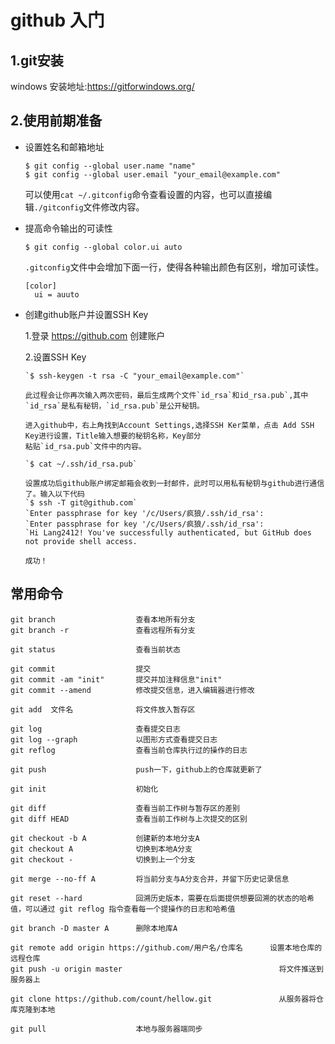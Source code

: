 # github 入门
## 1.git安装
windows 安装地址:https://gitforwindows.org/
## 2.使用前期准备
* 设置姓名和邮箱地址

    `$ git config --global user.name "name"`<br>
    `$ git config --global user.email "your_email@example.com"`
    
    可以使用`cat ~/.gitconfig`命令查看设置的内容，也可以直接编辑`./gitconfig`文件修改内容。
    
* 提高命令输出的可读性

    `$ git config --global color.ui auto`
    
    `.gitconfig`文件中会增加下面一行，使得各种输出颜色有区别，增加可读性。
    
    `[color]`<br>
    `  ui = auuto`
    
* 创建github账户并设置SSH Key

    1.登录 https://github.com 创建账户
    
    2.设置SSH Key
    
      `$ ssh-keygen -t rsa -C "your_email@example.com"`
      
      此过程会让你再次输入两次密码，最后生成两个文件`id_rsa`和id_rsa.pub`,其中`id_rsa`是私有秘钥，`id_rsa.pub`是公开秘钥。
      
      进入github中，右上角找到Account Settings,选择SSH Ker菜单，点击 Add SSH Key进行设置，Title输入想要的秘钥名称，Key部分
      粘贴`id_rsa.pub`文件中的内容。
      
      `$ cat ~/.ssh/id_rsa.pub`
      
      设置成功后github账户绑定邮箱会收到一封邮件，此时可以用私有秘钥与github进行通信了。输入以下代码
      `$ ssh -T git@github.com`
      `Enter passphrase for key '/c/Users/疯狼/.ssh/id_rsa':
      `Enter passphrase for key '/c/Users/疯狼/.ssh/id_rsa':
      `Hi Lang2412! You've successfully authenticated, but GitHub does not provide shell access.
      
      成功！
      
## 常用命令
       
    git branch                  查看本地所有分支
    git branch -r               查看远程所有分支
    
    git status                  查看当前状态
    
    git commit                  提交
    git commit -am "init"       提交并加注释信息"init"
    git commit --amend          修改提交信息，进入编辑器进行修改
    
    git add  文件名              将文件放入暂存区
    
    git log                     查看提交日志
    git log --graph             以图形方式查看提交日志
    git reflog                  查看当前仓库执行过的操作的日志
    
    git push                    push一下，github上的仓库就更新了
    
    git init                    初始化
    
    git diff                    查看当前工作树与暂存区的差别
    git diff HEAD               查看当前工作树与上次提交的区别
    
    git checkout -b A           创建新的本地分支A
    git checkout A              切换到本地A分支
    git checkout -              切换到上一个分支
    
    git merge --no-ff A         将当前分支与A分支合并，并留下历史记录信息
    
    git reset --hard            回溯历史版本，需要在后面提供想要回溯的状态的哈希值，可以通过 git reflog 指令查看每一个提操作的日志和哈希值
    
    git branch -D master A      删除本地库A      
    
    git remote add origin https://github.com/用户名/仓库名      设置本地仓库的远程仓库
    git push -u origin master                                   将文件推送到服务器上
    
    git clone https://github.com/count/hellow.git               从服务器将仓库克隆到本地
    
    git pull                    本地与服务器端同步

      
      
    
    
  
  
  
 
